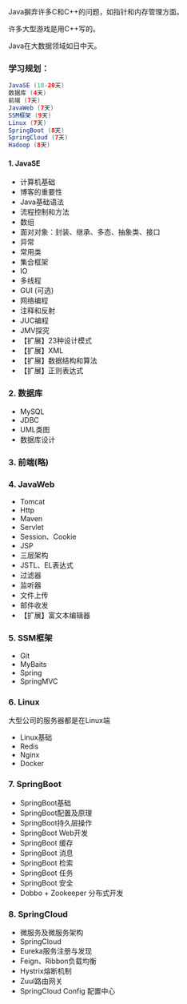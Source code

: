 Java摒弃许多C和C++的问题，如指针和内存管理方面。

许多大型游戏是用C++写的。

Java在大数据领域如日中天。

### 学习规划：

```java
JavaSE (18-20天)
数据库 (4天)
前端 (7天)
JavaWeb (7天)
SSM框架 (9天)
Linux (7天)
SpringBoot (8天)
SpringCloud (7天)
Hadoop (8天)
```

#### 1. JavaSE

- 计算机基础
- 博客的重要性
- Java基础语法
- 流程控制和方法
- 数组
- 面对对象：封装、继承、多态、抽象类、接口
- 异常
- 常用类
- 集合框架
- IO
- 多线程
- GUI (可选)
- 网络编程
- 注释和反射
- JUC编程
- JMV探究
- 【扩展】23种设计模式
- 【扩展】XML
- 【扩展】数据结构和算法
- 【扩展】正则表达式

### 2. 数据库

- MySQL
- JDBC
- UML类图
- 数据库设计

### 3. 前端(略)

### 4. JavaWeb

- Tomcat
- Http
- Maven
- Servlet
- Session、Cookie
- JSP
- 三层架构
- JSTL、EL表达式
- 过滤器
- 监听器
- 文件上传
- 邮件收发
- 【扩展】富文本编辑器

### 5. SSM框架

- Git
- MyBaits
- Spring
- SpringMVC

### 6. Linux

大型公司的服务器都是在Linux端

- Linux基础
- Redis
- Nginx
- Docker

### 7. SpringBoot

- SpringBoot基础
- SpringBoot配置及原理
- SpringBoot持久层操作
- SpringBoot Web开发
- SpringBoot 缓存
- SpringBoot 消息
- SpringBoot 检索
- SpringBoot 任务
- SpringBoot 安全
- Dobbo + Zookeeper 分布式开发

### 8. SpringCloud

- 微服务及微服务架构
- SpringCloud
- Eureka服务注册与发现
- Feign、Ribbon负载均衡
- Hystrix熔断机制
- Zuul路由网关
- SpringCloud Config 配置中心